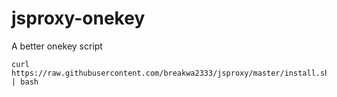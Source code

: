 # jsproxy-onekey
A better onekey script
```
curl https://raw.githubusercontent.com/breakwa2333/jsproxy/master/install.sh | bash
```
